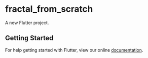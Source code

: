 # fractal_from_scratch

A new Flutter project.

## Getting Started

For help getting started with Flutter, view our online
[documentation](https://flutter.io/).
